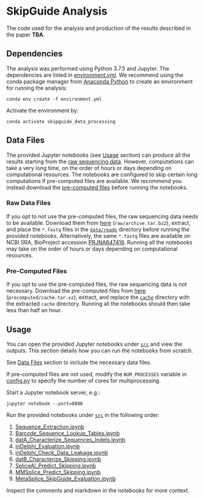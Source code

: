 # SkipGuide Analysis
The code used for the analysis and production of the results described in the paper **TBA**.

## Dependencies
The analysis was performed using Python 3.7.5 and Jupyter. The dependencies are listed in [environment.yml](environment.yml). We recommend using the conda package manager from [Anaconda Python](https://www.anaconda.com/distribution/) to create an environment for running the analysis:

`conda env create -f environment.yml`

Activate the environment by:

`conda activate skipguide_data_processing`

## Data Files
The provided Jupyter notebooks (see [Usage](#usage) section) can produce all the results starting from the [raw sequencing data](#raw-data-files). However, computations can take a very long time, on the order of hours or days depending on computational resources. The notebooks are configured to skip certain long computations if pre-computed files are available. We recommend you instead download the [pre-computed files](#pre-computed-files) before running the notebooks.

### Raw Data Files
If you opt to not use the pre-computed files, the raw sequencing data needs to be available. Download them from [here](https://www.dropbox.com/sh/9io1j165q5lb2wf/AAC_-uzFYUpfYplxuH8SXEZha?dl=0) (`raw/archive.tar.bz2`), extract, and place the `*.fastq` files in the [`data/reads`](data/reads) directory before running the provided notebooks. Alternatively, the same `*.fastq` files are available on NCBI SRA, BioProject accession [PRJNA647416](https://dataview.ncbi.nlm.nih.gov/object/PRJNA647416?reviewer=7desib600hdd588j8s5kias2b1). Running all the notebooks may take on the order of hours or days depending on computational resources.

### Pre-Computed Files
If you opt to use the pre-computed files, the raw sequencing data is not necessary. Download the pre-computed files from [here](https://www.dropbox.com/sh/9io1j165q5lb2wf/AAC_-uzFYUpfYplxuH8SXEZha?dl=0) (`precomputed/cache.tar.xz`), extract, and replace the [`cache`](cache) directory with the extracted `cache` directory. Running all the notebooks should then take less than half an hour.

## Usage
You can open the provided Jupyter notebooks under [`src`](src) and view the outputs. This section details how you can run the notebooks from scratch.

See [Data Files](#data-files) section to include the necessary data files.

If pre-computed files are not used, modify the `NUM_PROCESSES` variable in [config.py](src/config.py) to specify the number of cores for multiprocessing.

Start a Jupyter notebook server, e.g.:

`jupyter notebook --port=8888`

Run the provided notebooks under [`src`](src) in the following order:
1. [Sequence_Extraction.ipynb](src/Sequence_Extraction.ipynb)
2. [Barcode_Sequence_Lookup_Tables.ipynb](src/Barcode_Sequence_Lookup_Tables.ipynb)
3. [datA_Characterize_Sequences_Indels.ipynb](src/datA_Characterize_Sequences_Indels.ipynb)
4. [inDelphi_Evaluation.ipynb](src/inDelphi_Evaluation.ipynb)
5. [inDelphi_Check_Data_Leakage.ipynb](src/inDelphi_Check_Data_Leakage.ipynb)
6. [datB_Characterize_Skipping.ipynb](src/datB_Characterize_Skipping.ipynb)
7. [SpliceAI_Predict_Skipping.ipynb](src/SpliceAI_Predict_Skipping.ipynb)
8. [MMSplice_Predict_Skipping.ipynb](src/MMSplice_Predict_Skipping.ipynb)
9. [MetaSplice_SkipGuide_Evaluation.ipynb](src/MetaSplice_SkipGuide_Evaluation.ipynb)

Inspect the comments and markdown in the notebooks for more context.
